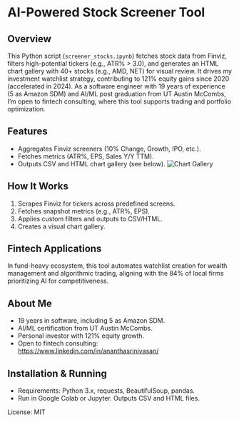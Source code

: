# AI-Powered Stock Screener Tool

## Overview
This Python script (`screener_stocks.ipynb`) fetches stock data from Finviz, filters high-potential tickers (e.g., ATR% > 3.0), and generates an HTML chart gallery with 40+ stocks (e.g., AMD, NET) for visual review. It drives my investment watchlist strategy, contributing to 121% equity gains since 2020 (accelerated in 2024). As a software engineer with 19 years of experience (5 as Amazon SDM) and AI/ML post graduation from UT Austin McCombs, I’m open to fintech consulting, where this tool supports trading and portfolio optimization.

## Features
- Aggregates Finviz screeners (10% Change, Growth, IPO, etc.).
- Fetches metrics (ATR%, EPS, Sales Y/Y TTM).
- Outputs CSV and HTML chart gallery (see below).
![Chart Gallery](screener_screenshot.png)

## How It Works
1. Scrapes Finviz for tickers across predefined screens.
2. Fetches snapshot metrics (e.g., ATR%, EPS).
3. Applies custom filters and outputs to CSV/HTML.
4. Creates a visual chart gallery.

## Fintech Applications
In fund-heavy ecosystem, this tool automates watchlist creation for wealth management and algorithmic trading, aligning with the 84% of local firms prioritizing AI for competitiveness.

## About Me
- 19 years in software, including 5 as Amazon SDM.
- AI/ML certification from UT Austin McCombs.
- Personal investor with 121% equity growth.
- Open to fintech consulting: https://www.linkedin.com/in/ananthasrinivasan/

## Installation & Running
- Requirements: Python 3.x, requests, BeautifulSoup, pandas.
- Run in Google Colab or Jupyter. Outputs CSV and HTML files.

License: MIT
